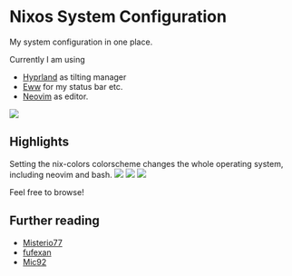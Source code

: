 # Nixos System Configuration

My system configuration in one place.

Currently I am using 
* [Hyprland](https://github.com/hyprwm/Hyprland) as tilting manager
* [Eww](https://github.com/elkowar/eww) for my status bar etc.
* [Neovim](https://github.com/neovim/neovim) as editor.

![](./images/tetris.png)

## Highlights
Setting the nix-colors colorscheme changes the whole operating system, including neovim and bash.
![](./images/spacecamp.png)
![](./images/chalk.png)
![](./images/classic-light.png)

Feel free to browse!

## Further reading
* [Misterio77](https://github.com/Misterio77)
* [fufexan](https://github.com/fufexan)
* [Mic92](https://github.com/Mic92)

